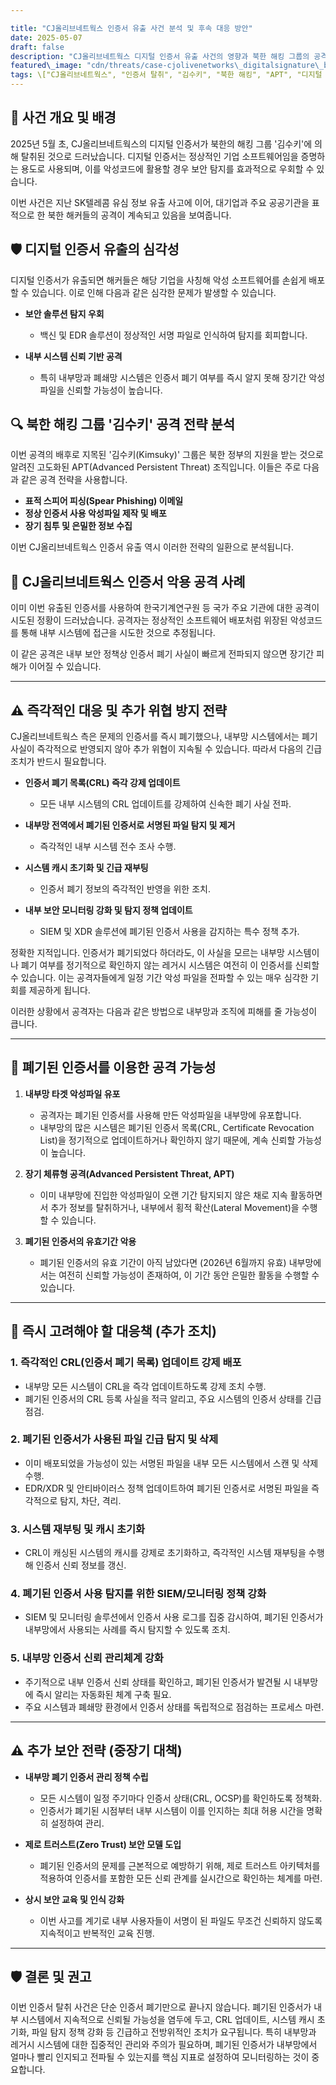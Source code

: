 ```yaml
---

title: "CJ올리브네트웍스 인증서 유출 사건 분석 및 후속 대응 방안"
date: 2025-05-07
draft: false
description: "CJ올리브네트웍스 디지털 인증서 유출 사건의 영향과 북한 해킹 그룹의 공격 전략 분석 및 긴급 대응 방안을 정리했습니다."
featured\_image: "cdn/threats/case-cjolivenetworks\_digitalsignature\_breach.png"
tags: \["CJ올리브네트웍스", "인증서 탈취", "김수키", "북한 해킹", "APT", "디지털 서명 위협", "보안 사고 대응"]
---
```


## 🔑 사건 개요 및 배경

2025년 5월 초, CJ올리브네트웍스의 디지털 인증서가 북한의 해킹 그룹 '김수키'에 의해 탈취된 것으로 드러났습니다. 디지털 인증서는 정상적인 기업 소프트웨어임을 증명하는 용도로 사용되며, 이를 악성코드에 활용할 경우 보안 탐지를 효과적으로 우회할 수 있습니다.

이번 사건은 지난 SK텔레콤 유심 정보 유출 사고에 이어, 대기업과 주요 공공기관을 표적으로 한 북한 해커들의 공격이 계속되고 있음을 보여줍니다.

## 🛡️ 디지털 인증서 유출의 심각성

디지털 인증서가 유출되면 해커들은 해당 기업을 사칭해 악성 소프트웨어를 손쉽게 배포할 수 있습니다. 이로 인해 다음과 같은 심각한 문제가 발생할 수 있습니다.

* **보안 솔루션 탐지 우회**

  * 백신 및 EDR 솔루션이 정상적인 서명 파일로 인식하여 탐지를 회피합니다.
* **내부 시스템 신뢰 기반 공격**

  * 특히 내부망과 폐쇄망 시스템은 인증서 폐기 여부를 즉시 알지 못해 장기간 악성파일을 신뢰할 가능성이 높습니다.

## 🔍 북한 해킹 그룹 '김수키' 공격 전략 분석

이번 공격의 배후로 지목된 '김수키(Kimsuky)' 그룹은 북한 정부의 지원을 받는 것으로 알려진 고도화된 APT(Advanced Persistent Threat) 조직입니다. 이들은 주로 다음과 같은 공격 전략을 사용합니다.

* **표적 스피어 피싱(Spear Phishing) 이메일**
* **정상 인증서 사용 악성파일 제작 및 배포**
* **장기 침투 및 은밀한 정보 수집**

이번 CJ올리브네트웍스 인증서 유출 역시 이러한 전략의 일환으로 분석됩니다.

## 🚨 CJ올리브네트웍스 인증서 악용 공격 사례

이미 이번 유출된 인증서를 사용하여 한국기계연구원 등 국가 주요 기관에 대한 공격이 시도된 정황이 드러났습니다. 공격자는 정상적인 소프트웨어 배포처럼 위장된 악성코드를 통해 내부 시스템에 접근을 시도한 것으로 추정됩니다.

이 같은 공격은 내부 보안 정책상 인증서 폐기 사실이 빠르게 전파되지 않으면 장기간 피해가 이어질 수 있습니다.

---

## ⚠️ 즉각적인 대응 및 추가 위협 방지 전략

CJ올리브네트웍스 측은 문제의 인증서를 즉시 폐기했으나, 내부망 시스템에서는 폐기 사실이 즉각적으로 반영되지 않아 추가 위협이 지속될 수 있습니다. 따라서 다음의 긴급 조치가 반드시 필요합니다.

* **인증서 폐기 목록(CRL) 즉각 강제 업데이트**

  * 모든 내부 시스템의 CRL 업데이트를 강제하여 신속한 폐기 사실 전파.
* **내부망 전역에서 폐기된 인증서로 서명된 파일 탐지 및 제거**

  * 즉각적인 내부 시스템 전수 조사 수행.
* **시스템 캐시 초기화 및 긴급 재부팅**

  * 인증서 폐기 정보의 즉각적인 반영을 위한 조치.
* **내부 보안 모니터링 강화 및 탐지 정책 업데이트**

  * SIEM 및 XDR 솔루션에 폐기된 인증서 사용을 감지하는 특수 정책 추가.

정확한 지적입니다. 인증서가 폐기되었다 하더라도, 이 사실을 모르는 내부망 시스템이나 폐기 여부를 정기적으로 확인하지 않는 레거시 시스템은 여전히 이 인증서를 신뢰할 수 있습니다. 이는 공격자들에게 일정 기간 악성 파일을 전파할 수 있는 매우 심각한 기회를 제공하게 됩니다.

이러한 상황에서 공격자는 다음과 같은 방법으로 내부망과 조직에 피해를 줄 가능성이 큽니다.

---

## 🚨 폐기된 인증서를 이용한 공격 가능성

1. **내부망 타겟 악성파일 유포**

   * 공격자는 폐기된 인증서를 사용해 만든 악성파일을 내부망에 유포합니다.
   * 내부망의 많은 시스템은 폐기된 인증서 목록(CRL, Certificate Revocation List)을 정기적으로 업데이트하거나 확인하지 않기 때문에, 계속 신뢰할 가능성이 높습니다.

2. **장기 체류형 공격(Advanced Persistent Threat, APT)**

   * 이미 내부망에 진입한 악성파일이 오랜 기간 탐지되지 않은 채로 지속 활동하면서 추가 정보를 탈취하거나, 내부에서 횡적 확산(Lateral Movement)을 수행할 수 있습니다.

3. **폐기된 인증서의 유효기간 악용**

   * 폐기된 인증서의 유효 기간이 아직 남았다면 (2026년 6월까지 유효) 내부망에서는 여전히 신뢰할 가능성이 존재하여, 이 기간 동안 은밀한 활동을 수행할 수 있습니다.

---

## 🔑 즉시 고려해야 할 대응책 (추가 조치)

### 1. **즉각적인 CRL(인증서 폐기 목록) 업데이트 강제 배포**

* 내부망 모든 시스템이 CRL을 즉각 업데이트하도록 강제 조치 수행.
* 폐기된 인증서의 CRL 등록 사실을 적극 알리고, 주요 시스템의 인증서 상태를 긴급 점검.

### 2. **폐기된 인증서가 사용된 파일 긴급 탐지 및 삭제**

* 이미 배포되었을 가능성이 있는 서명된 파일을 내부 모든 시스템에서 스캔 및 삭제 수행.
* EDR/XDR 및 안티바이러스 정책 업데이트하여 폐기된 인증서로 서명된 파일을 즉각적으로 탐지, 차단, 격리.

### 3. **시스템 재부팅 및 캐시 초기화**

* CRL이 캐싱된 시스템의 캐시를 강제로 초기화하고, 즉각적인 시스템 재부팅을 수행해 인증서 신뢰 정보를 갱신.

### 4. **폐기된 인증서 사용 탐지를 위한 SIEM/모니터링 정책 강화**

* SIEM 및 모니터링 솔루션에서 인증서 사용 로그를 집중 감시하여, 폐기된 인증서가 내부망에서 사용되는 사례를 즉시 탐지할 수 있도록 조치.

### 5. **내부망 인증서 신뢰 관리체계 강화**

* 주기적으로 내부 인증서 신뢰 상태를 확인하고, 폐기된 인증서가 발견될 시 내부망에 즉시 알리는 자동화된 체계 구축 필요.
* 주요 시스템과 폐쇄망 환경에서 인증서 상태를 독립적으로 점검하는 프로세스 마련.

---

## ⚠️ 추가 보안 전략 (중장기 대책)

* **내부망 폐기 인증서 관리 정책 수립**

  * 모든 시스템이 일정 주기마다 인증서 상태(CRL, OCSP)를 확인하도록 정책화.
  * 인증서가 폐기된 시점부터 내부 시스템이 이를 인지하는 최대 허용 시간을 명확히 설정하여 관리.

* **제로 트러스트(Zero Trust) 보안 모델 도입**

  * 폐기된 인증서의 문제를 근본적으로 예방하기 위해, 제로 트러스트 아키텍처를 적용하여 인증서를 포함한 모든 신뢰 관계를 실시간으로 확인하는 체계를 마련.

* **상시 보안 교육 및 인식 강화**

  * 이번 사고를 계기로 내부 사용자들이 서명이 된 파일도 무조건 신뢰하지 않도록 지속적이고 반복적인 교육 진행.

---

## 🛡️ 결론 및 권고

이번 인증서 탈취 사건은 단순 인증서 폐기만으로 끝나지 않습니다. 폐기된 인증서가 내부 시스템에서 지속적으로 신뢰될 가능성을 염두에 두고, CRL 업데이트, 시스템 캐시 초기화, 파일 탐지 정책 강화 등 긴급하고 전방위적인 조치가 요구됩니다. 특히 내부망과 레거시 시스템에 대한 집중적인 관리와 주의가 필요하며, 폐기된 인증서가 내부망에서 얼마나 빨리 인지되고 전파될 수 있는지를 핵심 지표로 설정하여 모니터링하는 것이 중요합니다.
